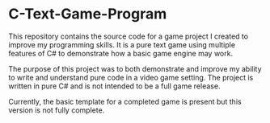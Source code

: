 # C-Text-Game-Program
This repository contains the source code for a game project I created to improve my programming skills. It is a pure text game using multiple features of C# to demonstrate how a basic game engine may work.

The purpose of this project was to both demonstrate and improve my ability to write and understand pure code in a video game setting. The project is written in pure C# and is not intended to be a full game release.

Currently, the basic template for a completed game is present but this version is not fully complete.

